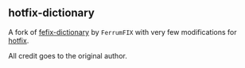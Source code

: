 ## hotfix-dictionary

A fork of
[fefix-dictionary](https://github.com/ferrumfix/ferrumfix/tree/develop/crates/fefix-dictionary)
by `FerrumFIX` with very few modifications for
[hotfix](https://crates.io/crates/hotfix).

All credit goes to the original author.
